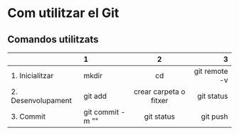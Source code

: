 # Com utilitzar el Git
## Comandos utilitzats

| | 1 | 2 | 3  |
|:--- |:---- |:----:| ----:|
|1. Inicialitzar| mkdir | cd | git remote -v |
|2. Desenvolupament| git add | crear carpeta o fitxer | git status  |
|3. Commit| git commit -m "" | git status | git push  |